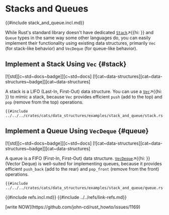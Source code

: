 # Stacks and Queues

{{#include stack_and_queue.incl.md}}

While Rust's standard library doesn't have dedicated [`Stack`]( )↗{{hi: }} and `Queue` types in the same way some other languages do, you can easily implement their functionality using existing data structures, primarily `Vec` (for stack-like behavior) and `VecDeque` (for queue-like behavior).

## Implement a Stack Using `Vec` {#stack}

[![std][c~std~docs~badge]][c~std~docs] [![cat~data-structures][cat~data-structures~badge]][cat~data-structures]

A stack is a LIFO (Last-In, First-Out) data structure. You can use a [`Vec`]( )↗{{hi: }} to mimic a stack, because `Vec` provides efficient `push` (add to the top) and `pop` (remove from the top) operations.

```rust,editable
{{#include ../../../crates/cats/data_structures/examples/stack_and_queue/stack.rs:example}}
```

## Implement a Queue Using `VecDeque` {#queue}

[![std][c~std~docs~badge]][c~std~docs] [![cat~data-structures][cat~data-structures~badge]][cat~data-structures]

A queue is a FIFO (First-In, First-Out) data structure. [`VecDeque`]( )↗{{hi: }} (Vector Deque) is well-suited for implementing queues, because it provides efficient `push_back` (add to the rear) and `pop_front` (remove from the front) operations.

```rust,editable
{{#include ../../../crates/cats/data_structures/examples/stack_and_queue/queue.rs:example}}
```

{{#include refs.incl.md}}
{{#include ../../refs/link-refs.md}}

<div class="hidden">
[write NOW](https://github.com/john-cd/rust_howto/issues/1169)
</div>
